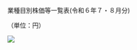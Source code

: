 業種目別株価等一覧表(令和６年７・８月分)

（単位：円）

![](https://www.nta.go.jp/tmp/30386341-8bc1-492f-a2ef-a6e0958cab3f/images/ec1b369c056fe59ded1b9a88b0fe33406a6be68319f6ed1efe183d55d656fa60.jpg)